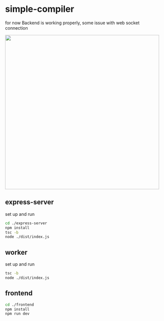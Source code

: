# simple-compiler

for now Backend is working properly, some issue with web socket connection

<img src="https://raw.githubusercontent.com/KishanVyas308/JS-Compiler/refs/heads/main/system-design.png" width="500">

## express-server

set up and run
```bash
cd ./express-server
npm install
tsc -b
node ./dist/index.js
```

## worker

set up and run
```bash
tsc -b
node ./dist/index.js
```

## frontend

```bash
cd ./frontend
npm install
npm run dev
```

